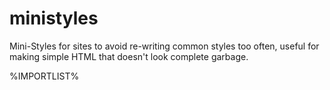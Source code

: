 # ministyles
Mini-Styles for sites to avoid re-writing common styles too often, useful for making simple HTML that doesn't look complete garbage.

%IMPORTLIST%

<style>
@import url(https://ministyles.astolfo.gay/background+inter-font-by-default+links+gh-kbd+padding-kbd.css);
</style>
